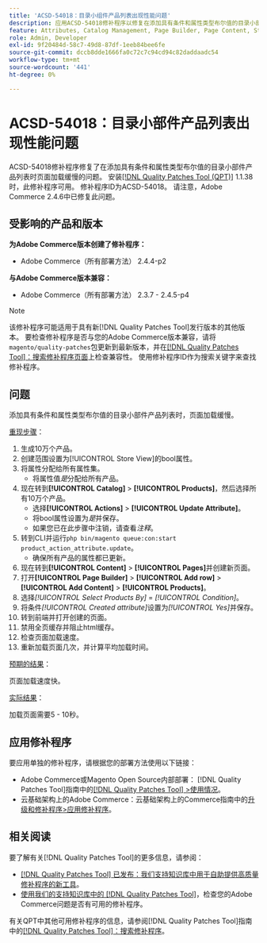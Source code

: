 ```yaml
---
title: 'ACSD-54018：目录小组件产品列表出现性能问题'
description: 应用ACSD-54018修补程序以修复在添加具有条件和属性类型布尔值的目录小部件产品列表时页面加载缓慢的Adobe Commerce问题。
feature: Attributes, Catalog Management, Page Builder, Page Content, Storefront
role: Admin, Developer
exl-id: 9f20484d-58c7-49d8-87df-1eeb84bee6fe
source-git-commit: dccb8dde1666fa0c72c7c94cd94c82daddaadc54
workflow-type: tm+mt
source-wordcount: '441'
ht-degree: 0%

---
```


# ACSD-54018：目录小部件产品列表出现性能问题

ACSD-54018修补程序修复了在添加具有条件和属性类型布尔值的目录小部件产品列表时页面加载缓慢的问题。 安装[[!DNL Quality Patches Tool (QPT)]](/help/announcements/adobe-commerce-announcements/magento-quality-patches-released-new-tool-to-self-serve-quality-patches.md) 1.1.38时，此修补程序可用。 修补程序ID为ACSD-54018。 请注意，Adobe Commerce 2.4.6中已修复此问题。

## 受影响的产品和版本

**为Adobe Commerce版本创建了修补程序：**

* Adobe Commerce（所有部署方法） 2.4.4-p2

**与Adobe Commerce版本兼容：**

* Adobe Commerce（所有部署方法） 2.3.7 - 2.4.5-p4

>[!NOTE]
>
>该修补程序可能适用于具有新[!DNL Quality Patches Tool]发行版本的其他版本。 要检查修补程序是否与您的Adobe Commerce版本兼容，请将`magento/quality-patches`包更新到最新版本，并在[[!DNL Quality Patches Tool]：搜索修补程序页面](https://experienceleague.adobe.com/tools/commerce-quality-patches/index.html?lang=zh-Hans)上检查兼容性。 使用修补程序ID作为搜索关键字来查找修补程序。

## 问题

添加具有条件和属性类型布尔值的目录小部件产品列表时，页面加载缓慢。

<u>重现步骤</u>：

1. 生成10万个产品。
1. 创建范围设置为[!UICONTROL Store View]的bool属性。
1. 将属性分配给所有属性集。
   * 将属性值&#x200B;*是*&#x200B;分配给所有产品。
1. 现在转到&#x200B;**[!UICONTROL Catalog]** > **[!UICONTROL Products]**，然后选择所有10万个产品。
   * 选择&#x200B;**[!UICONTROL Actions]** > **[!UICONTROL Update Attribute]**。
   * 将bool属性设置为&#x200B;*是*&#x200B;并保存。
   * 如果您已在此步骤中注销，请查看&#x200B;*注释*。
1. 转到CLI并运行`php bin/magento queue:con:start product_action_attribute.update`。
   * 确保所有产品的属性都已更新。
1. 现在转到&#x200B;**[!UICONTROL Content]** > **[!UICONTROL Pages]**&#x200B;并创建新页面。
1. 打开&#x200B;**[!UICONTROL Page Builder]** > **[!UICONTROL Add row]** > **[!UICONTROL Add Content]** > **[!UICONTROL Products]**。
1. 选择&#x200B;*[!UICONTROL Select Products By]* = *[!UICONTROL Condition]*。
1. 将条件&#x200B;*[!UICONTROL Created attribute]*&#x200B;设置为&#x200B;*[!UICONTROL Yes]*&#x200B;并保存。
1. 转到前端并打开创建的页面。
1. 禁用全页缓存并阻止html缓存。
1. 检查页面加载速度。
1. 重新加载页面几次，并计算平均加载时间。

<u>预期的结果</u>：

页面加载速度快。

<u>实际结果</u>：

加载页面需要5 - 10秒。

## 应用修补程序

要应用单独的修补程序，请根据您的部署方法使用以下链接：

* Adobe Commerce或Magento Open Source内部部署： [!DNL Quality Patches Tool]指南中的[[!DNL Quality Patches Tool] >使用情况](https://experienceleague.adobe.com/docs/commerce-operations/tools/quality-patches-tool/usage.html?lang=zh-Hans)。
* 云基础架构上的Adobe Commerce：云基础架构上的Commerce指南中的[升级和修补程序>应用修补程序](https://experienceleague.adobe.com/docs/commerce-cloud-service/user-guide/develop/upgrade/apply-patches.html?lang=zh-Hans)。

## 相关阅读

要了解有关[!DNL Quality Patches Tool]的更多信息，请参阅：

* [[!DNL Quality Patches Tool] 已发布：我们支持知识库中用于自助提供高质量修补程序的新工具](/help/announcements/adobe-commerce-announcements/magento-quality-patches-released-new-tool-to-self-serve-quality-patches.md)。
* [使用我们的支持知识库中的 [!DNL Quality Patches Tool]](/help/support-tools/patches-available-in-qpt-tool/check-patch-for-magento-issue-with-magento-quality-patches.md)，检查您的Adobe Commerce问题是否有可用的修补程序。

有关QPT中其他可用修补程序的信息，请参阅[!DNL Quality Patches Tool]指南中的[[!DNL Quality Patches Tool]：搜索修补程序](https://experienceleague.adobe.com/tools/commerce-quality-patches/index.html?lang=zh-Hans)。
